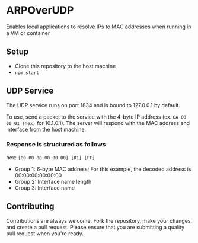 # ARPOverUDP
Enables local applications to resolve IPs to MAC addresses when running in a VM or container

## Setup
- Clone this repository to the host machine
- `npm start`

## UDP Service
The UDP service runs on port 1834 and is bound to 127.0.0.1 by default.

To use, send a packet to the service with the 4-byte IP address
(ex. `0A 00 00 01 (hex)` for 10.1.0.1). The server will respond
with the MAC address and interface from the host machine.

### Response is structured as follows

hex: `[00 00 00 00 00 00] [01] [FF]`
- Group 1: 6-byte MAC address; For this example, the decoded address is 00:00:00:00:00:00
- Group 2: Interface name length
- Group 3: Interface name

## Contributing
Contributions are always welcome. Fork the repository, make your changes, and create
a pull request. Please ensure that you are submitting a quality pull request when
you're ready.